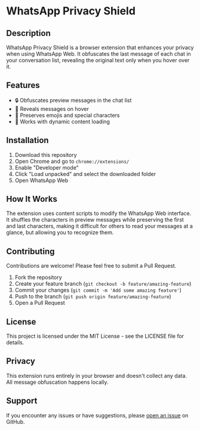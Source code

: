 # WhatsApp Privacy Shield

## Description

WhatsApp Privacy Shield is a browser extension that enhances your privacy when using WhatsApp Web. It obfuscates the last message of each chat in your conversation list, revealing the original text only when you hover over it.

## Features

- 🔒 Obfuscates preview messages in the chat list
- 👀 Reveals messages on hover
- 🧩 Preserves emojis and special characters
- 🔄 Works with dynamic content loading

## Installation

1. Download this repository
2. Open Chrome and go to `chrome://extensions/`
3. Enable "Developer mode"
4. Click "Load unpacked" and select the downloaded folder
5. Open WhatsApp Web

## How It Works

The extension uses content scripts to modify the WhatsApp Web interface. It shuffles the characters in preview messages while preserving the first and last characters, making it difficult for others to read your messages at a glance, but allowing you to recognize them.

## Contributing

Contributions are welcome! Please feel free to submit a Pull Request.

1. Fork the repository
2. Create your feature branch (`git checkout -b feature/amazing-feature`)
3. Commit your changes (`git commit -m 'Add some amazing feature'`)
4. Push to the branch (`git push origin feature/amazing-feature`)
5. Open a Pull Request

## License

This project is licensed under the MIT License - see the LICENSE file for details.

## Privacy

This extension runs entirely in your browser and doesn't collect any data. All message obfuscation happens locally.

## Support

If you encounter any issues or have suggestions, please [open an issue](https://github.com/cleitoncsalvagni/whatsapp-privacy-shield/issues) on GitHub.
